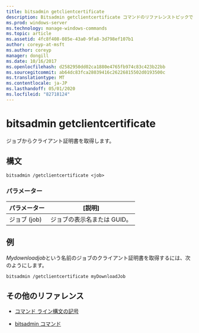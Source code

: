 ```yaml
---
title: bitsadmin getclientcertificate
description: Bitsadmin getclientcertificate コマンドのリファレンストピックで、ジョブからクライアント証明書を取得します。
ms.prod: windows-server
ms.technology: manage-windows-commands
ms.topic: article
ms.assetid: 4fc8f408-085e-43a0-9fa8-3d798ef107b1
author: coreyp-at-msft
ms.author: coreyp
manager: dongill
ms.date: 10/16/2017
ms.openlocfilehash: d2582950dd02ca1880e4765fb974c83c423b22bb
ms.sourcegitcommit: ab64dc83fca28039416c26226815502d0193500c
ms.translationtype: MT
ms.contentlocale: ja-JP
ms.lasthandoff: 05/01/2020
ms.locfileid: "82718124"
---
```

# <a name="bitsadmin-getclientcertificate"></a>bitsadmin getclientcertificate

ジョブからクライアント証明書を取得します。

## <a name="syntax"></a>構文

```
bitsadmin /getclientcertificate <job>
```

### <a name="parameters"></a>パラメーター

| パラメーター | [説明] |
| -------------- | -------------- |
| ジョブ (job) | ジョブの表示名または GUID。 |

## <a name="examples"></a>例

*Mydownloadjob*という名前のジョブのクライアント証明書を取得するには、次のようにします。

```
bitsadmin /getclientcertificate myDownloadJob
```

## <a name="additional-references"></a>その他のリファレンス

- [コマンド ライン構文の記号](command-line-syntax-key.md)

- [bitsadmin コマンド](bitsadmin.md)
